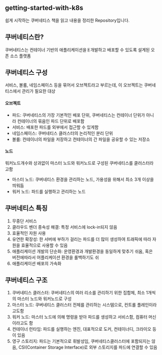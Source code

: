 ## getting-started-with-k8s

쉽게 시작하는 쿠버네티스 책을 읽고 내용을 정리한 Repository입니다.

## 쿠버네티스란?
쿠버네티스는 컨테이너 기반의 애플리케이션을ㅐ개발하고 배포할 수 있도록 설계된 오픈 소스 플랫폼

## 쿠버네티스 구성
서비스, 볼륨, 네임스페이스 등을 묶어서 오브젝트라고 부르는데, 이 오브젝트는 쿠버네티스에서 관리가 필요한 대상

#### 오브젝트
- 파드: 쿠버네티스의 가장 기본적인 배포 단위, 쿠버네티스는 컨테이너 단위가 아니라 컨테이너의 묶음인 파드 단위로 배포함
- 서비스: 배포한 파드를 외부에서 접근할 수 있게함
- 네임스페이스: 쿠버네티스 클러스터의 논리적인 분리 단위
- 볼륨: 컨테이너의 파일을 저장하고 컨테이너의 간 파일을 공유할 수 있는 저장소

#### 노드
워커노드개수와 상과없이 마스터 노드와 워커노드로 구성된 쿠버네티스를 클러스터라고함
- 마스터 노드: 쿠버네티스 환경을 관리하는 노드, 가용성을 위해서 최소 3개 이상을 띄워둠
- 워커 노드: 파드를 실행하고 관리하는 노드

## 쿠버네티스 특징
1. 무중단 서비스
2. 클라우드 벤더 종속성 해결: 특정 서비스에 lock-in되지 않음
3. 효율적인 자원 사용
4. 유연한 확장성: 한 서버에 부하가 걸리는 파드를 더 많이 생성하여 트래픽에 따라 자원을 효율적으로 사용할 수 있음
5. 애플리케이션 개발의 단순화: 운영환경과 개발환경을 동일하게 맞추기 쉬움, 혹은 버전에따라서 어플리케이션 환경을 롤백하기도 쉬
6. 애플리케이션 배포의 가속화

## 쿠버네티스 구조
1. 쿠버네티스 클러스터: 쿠버네티스의 여러 리소를 관리하기 위한 집합체, 최소 1개씩의 마스터 노드와 워커노드로 구성
1. 마스터 노드: 쿠버네티스 클러스터 전체를 관리하는 시스템으로, 컨트롤 플레인이라고도함
1. 워커 노드: 마스터 노드에 의해 명령을 받아 파드를 생성하고 서비스함, 컴퓨터 머신이라고도 함
1. 컨테이너 런타임: 파드를 실행하는 엔진, 대표적으로 도커, 컨테이너디, 크라이오 등이 있음
1. 영구 스토리지: 파드는 기본적으로 휘발성임, 쿠버네티스클러스터에 포함되지는 않음, CSI(Container Storage Interface)로 외부 스토리지를 파드에 연결할 수 있음